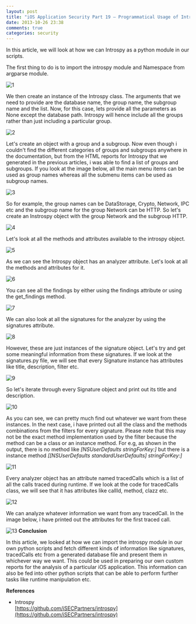 ```yaml
---
layout: post
title: "iOS Application Security Part 19 – Programmatical Usage of Introspy"
date: 2013-10-26 23:38
comments: true
categories: security
---
```


In this article, we will look at how we can Introspy as a python module in our scripts.

The first thing to do is to import the introspy module and Namespace from argparse module.

![1]({{site.baseurl}}/images/posts/ios19/1.png)

We then create an instance of the Introspy class. The arguments that we need to provide are the database name, the group name, the subgroup name and the list. Now, for this case, lets provide all the parameters as None except the database path. Introspy will hence include all the groups rather than just including a particular group.

<!-- more -->

![2]({{site.baseurl}}/images/posts/ios19/2.png)

Let's create an object with a group and a subgroup. Now even though i couldn't find the different categories of groups and subgroups anywhere in the documentation, but from the HTML reports for Introspy that we generated in the previous articles, i was able to find a list of groups and subgroups. If you look at the image below, all the main menu items can be used as group names whereas all the submenu items can be used as subgroup names.

![3]({{site.baseurl}}/images/posts/ios19/3.png)

So for example, the group names can be DataStorage, Crypto, Network, IPC etc and the subgroup name for the group Network can be HTTP. So let's create an Instrospy object with the group Network and the subgroup HTTP.

![4]({{site.baseurl}}/images/posts/ios19/4.png)

Let's look at all the methods and attributes available to the introspy object.

![5]({{site.baseurl}}/images/posts/ios19/5.png)

As we can see the Introspy object has an analyzer attribute. Let's look at all the methods and attributes for it.

![6]({{site.baseurl}}/images/posts/ios19/6.png)

You can see all the findings by either using the findings attribute or using the get_findings method.

![7]({{site.baseurl}}/images/posts/ios19/7.png)

We can also look at all the signatures for the analyzer by using the signatures attribute.

![8]({{site.baseurl}}/images/posts/ios19/8.png)

However, these are just instances of the signature object. Let's try and get some meaningful information from these signatures. If we look at the signatures.py file, we will see that every Signature instance has attributes like title, description, filter etc.

![9]({{site.baseurl}}/images/posts/ios19/9.png)

So let's iterate through every Signature object and print out its title and description.

![10]({{site.baseurl}}/images/posts/ios19/10.png)

As you can see, we can pretty much find out whatever we want from these instances. In the next case, i have printed out all the class and the methods combinations from the filters for every signature. Please note that this may not be the exact method implementation used by the filter because the method can be a class or an instance method. For e.g, as shown in the output, there is no method like _[NSUserDefaults stringForKey:]_ but there is a instance method _[[NSUserDefaults standardUserDefaults] stringForKey:]_

![11]({{site.baseurl}}/images/posts/ios19/11.png)

Every analyzer object has an attribute named tracedCalls which is a list of all the calls traced during runtime. If we look at the code for tracedCalls class, we will see that it has attributes like callId, method, clazz etc.

![12]({{site.baseurl}}/images/posts/ios19/12.png)

We can analyze whatever information we want from any tracedCall. In the image below, i have printed out the attributes for the first traced call.

![13]({{site.baseurl}}/images/posts/ios19/13.png) **Conclusion**

In this article, we looked at how we can import the introspy module in our own python scripts and fetch different kinds of information like signatures, tracedCalls etc from a generated database file and present them in whichever way we want. This could be used in preparing our own custom reports for the analysis of a particular iOS application. This information can also be fed into other python scripts that can be able to perform further tasks like runtime manipulation etc.

**References**

*   Introspy  
    [https://github.com/iSECPartners/introspy](https://github.com/iSECPartners/introspy)